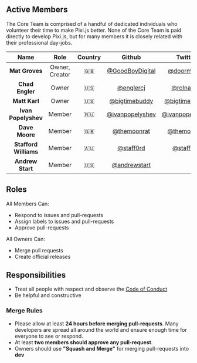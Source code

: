 ## Active Members

The Core Team is comprised of a handful of dedicated individuals who volunteer their time to make Pixi.js better. None of the Core Team is paid directly to develop Pixi.js, but for many members it is closely related with their professional day-jobs.

| Name                  | Role              | Country   | Github                                                | Twitter                                                   |
|:---------------------:|:-----------------:|:---------:|:-----------------------------------------------------:|:---------------------------------------------------------:|
|**Mat Groves**         | Owner, Creator    | :gb:      | [@GoodBoyDigital](https://github.com/GoodBoyDigital)  | [@doormat23](https://twitter.com/doormat23)               |
|**Chad Engler**        | Owner             | :us:      | [@englercj](https://github.com/englercj)              | [@rolnaaba](https://twitter.com/rolnaaba)                 |
|**Matt Karl**          | Owner             | :us:      | [@bigtimebuddy](https://github.com/bigtimebuddy)      | [@bigtimebuddy](https://twitter.com/bigtimebuddy)         |
|**Ivan Popelyshev**    | Member            | :ru:      | [@ivanpopelyshev](https://github.com/ivanpopelyshev)  | [@ivanpopelyshev](https://twitter.com/ivanpopelyshev)     |
|**Dave Moore**         | Member            | :gb:      | [@themoonrat](https://github.com/themoonrat)          | [@themoonrat](https://twitter.com/themoonrat)             |
|**Stafford Williams**  | Member            | 🇦🇺        | [@staff0rd](https://github.com/staff0rd)              | [@staff0rd](https://twitter.com/staff0rd)                 |
|**Andrew Start**       | Member            | :us:      | [@andrewstart](https://github.com/andrewstart)        |                                                           |

## Roles

All Members Can:
* Respond to issues and pull-requests
* Assign labels to issues and pull-requests
* Approve pull-requests

All Owners Can:
* Merge pull requests
* Create official releases

## Responsibilities

* Treat all people with respect and observe the [Code of Conduct](https://github.com/pixijs/pixi.js/blob/dev/CODE_OF_CONDUCT.md)
* Be helpful and constructive

### Merge Rules

* Please allow at least **24 hours before merging pull-requests**. Many developers are spread all around the world and ensure enough time for everyone to see or respond.
* At least **two members should approve any pull-request**.
* Owners should use **"Squash and Merge"** for merging pull-requests into **dev**